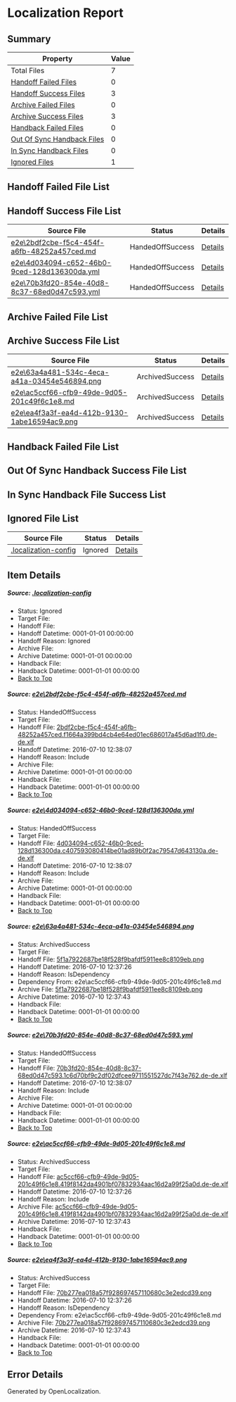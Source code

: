 # <a name='report-top'></a> Localization Report

## Summary
 Property | Value 
 -------- | ----- 
 Total Files | 7
[ Handoff Failed Files ](#handoff-failed-list)| 0
[ Handoff Success Files ](#handoff-success-list)| 3
[ Archive Failed Files ](#archive-failed-list)| 0
[ Archive Success Files ](#archive-success-list)| 3
[ Handback Failed Files ](#handback-failed-list)| 0
[ Out Of Sync Handback Files ](#outofsync-handback-success-list)| 0
[ In Sync Handback Files ](#insync-handback-success-list)| 0
[ Ignored Files ](#ignored-list)| 1

## <a name='handoff-failed-list'></a> Handoff Failed File List

## <a name='handoff-success-list'></a> Handoff Success File List
 Source File | Status | Details 
 ----------- | ------ | ------- 
 [e2e\2bdf2cbe-f5c4-454f-a6fb-48252a457ced.md](https://github.com/OpenLocalizationTestOrg/oltest/blob/e16084e0bad7763542831c9c134be74db66081b1/e2e/2bdf2cbe-f5c4-454f-a6fb-48252a457ced.md) | HandedOffSuccess | [Details](#02285cfe87a2a78cd8f6aa672efa23bd1022e6ad1)
 [e2e\4d034094-c652-46b0-9ced-128d136300da.yml](https://github.com/OpenLocalizationTestOrg/oltest/blob/e16084e0bad7763542831c9c134be74db66081b1/e2e/4d034094-c652-46b0-9ced-128d136300da.yml) | HandedOffSuccess | [Details](#feb69ef4487f8e77698642f5594c14491ae589592)
 [e2e\70b3fd20-854e-40d8-8c37-68ed0d47c593.yml](https://github.com/OpenLocalizationTestOrg/oltest/blob/e16084e0bad7763542831c9c134be74db66081b1/e2e/70b3fd20-854e-40d8-8c37-68ed0d47c593.yml) | HandedOffSuccess | [Details](#f63d907a0821e4c506e9394523dc95a69074d0e64)

## <a name='archive-failed-list'></a> Archive Failed File List

## <a name='archive-success-list'></a> Archive Success File List
 Source File | Status | Details 
 ----------- | ------ | ------- 
 [e2e\63a4a481-534c-4eca-a41a-03454e546894.png](https://github.com/OpenLocalizationTestOrg/oltest/blob/7319777f22c7d0a13925c593baff3bdf93f37abc/e2e/63a4a481-534c-4eca-a41a-03454e546894.png) | ArchivedSuccess | [Details](#5f1a7922687be18f528f9bafdf5911ee8c8109eb3)
 [e2e\ac5ccf66-cfb9-49de-9d05-201c49f6c1e8.md](https://github.com/OpenLocalizationTestOrg/oltest/blob/7319777f22c7d0a13925c593baff3bdf93f37abc/e2e/ac5ccf66-cfb9-49de-9d05-201c49f6c1e8.md) | ArchivedSuccess | [Details](#b036aae338d34e4487b23b7bfd35fe5a2dde19f55)
 [e2e\ea4f3a3f-ea4d-412b-9130-1abe16594ac9.png](https://github.com/OpenLocalizationTestOrg/oltest/blob/7319777f22c7d0a13925c593baff3bdf93f37abc/e2e/ea4f3a3f-ea4d-412b-9130-1abe16594ac9.png) | ArchivedSuccess | [Details](#70b277ea018a57f928697457110680c3e2edcd396)

## <a name='handback-failed-list'></a> Handback Failed File List

## <a name='outofsync-handback-success-list'></a> Out Of Sync Handback Success File List

## <a name='insync-handback-success-list'></a> In Sync Handback File Success List

## <a name='ignored-list'></a> Ignored File List
 Source File | Status | Details 
 ----------- | ------ | ------- 
 [.localization-config](https://github.com/OpenLocalizationTestOrg/oltest/blob/e16084e0bad7763542831c9c134be74db66081b1/.localization-config) | Ignored | [Details](#3d4f252ac210baf56311d7e97dcc2db10974dbd20)

## Item Details
##### <a name='3d4f252ac210baf56311d7e97dcc2db10974dbd20'></a> Source: [.localization-config](https://github.com/OpenLocalizationTestOrg/oltest/blob/e16084e0bad7763542831c9c134be74db66081b1/.localization-config)
* Status: Ignored
* Target File: 
* Handoff File: 
* Handoff Datetime: 0001-01-01 00:00:00
* Handoff Reason: Ignored
* Archive File: 
* Archive Datetime: 0001-01-01 00:00:00
* Handback File: 
* Handback Datetime: 0001-01-01 00:00:00
* [Back to Top](#report-top)

##### <a name='02285cfe87a2a78cd8f6aa672efa23bd1022e6ad1'></a> Source: [e2e\2bdf2cbe-f5c4-454f-a6fb-48252a457ced.md](https://github.com/OpenLocalizationTestOrg/oltest/blob/e16084e0bad7763542831c9c134be74db66081b1/e2e/2bdf2cbe-f5c4-454f-a6fb-48252a457ced.md)
* Status: HandedOffSuccess
* Target File: 
* Handoff File: [2bdf2cbe-f5c4-454f-a6fb-48252a457ced.f1664a399bd4cb4e64ed01ec686017a45d6ad1f0.de-de.xlf](https://github.com/OpenLocalizationTestOrg/olhandoff-e2e/blob/2e981549addf8a217cf5b4760b2404f9137f036f/ol-handoff/OpenLocalizationTestOrg/oltest-dede-fly/ci/ht/2bdf2cbe-f5c4-454f-a6fb-48252a457ced.f1664a399bd4cb4e64ed01ec686017a45d6ad1f0.de-de.xlf)
* Handoff Datetime: 2016-07-10 12:38:07
* Handoff Reason: Include
* Archive File: 
* Archive Datetime: 0001-01-01 00:00:00
* Handback File: 
* Handback Datetime: 0001-01-01 00:00:00
* [Back to Top](#report-top)

##### <a name='feb69ef4487f8e77698642f5594c14491ae589592'></a> Source: [e2e\4d034094-c652-46b0-9ced-128d136300da.yml](https://github.com/OpenLocalizationTestOrg/oltest/blob/e16084e0bad7763542831c9c134be74db66081b1/e2e/4d034094-c652-46b0-9ced-128d136300da.yml)
* Status: HandedOffSuccess
* Target File: 
* Handoff File: [4d034094-c652-46b0-9ced-128d136300da.c407593080414be01ad89b0f2ac79547d643130a.de-de.xlf](https://github.com/OpenLocalizationTestOrg/olhandoff-e2e/blob/2e981549addf8a217cf5b4760b2404f9137f036f/ol-handoff/OpenLocalizationTestOrg/oltest-dede-fly/ci/ht/4d034094-c652-46b0-9ced-128d136300da.c407593080414be01ad89b0f2ac79547d643130a.de-de.xlf)
* Handoff Datetime: 2016-07-10 12:38:07
* Handoff Reason: Include
* Archive File: 
* Archive Datetime: 0001-01-01 00:00:00
* Handback File: 
* Handback Datetime: 0001-01-01 00:00:00
* [Back to Top](#report-top)

##### <a name='5f1a7922687be18f528f9bafdf5911ee8c8109eb3'></a> Source: [e2e\63a4a481-534c-4eca-a41a-03454e546894.png](https://github.com/OpenLocalizationTestOrg/oltest/blob/7319777f22c7d0a13925c593baff3bdf93f37abc/e2e/63a4a481-534c-4eca-a41a-03454e546894.png)
* Status: ArchivedSuccess
* Target File: 
* Handoff File: [5f1a7922687be18f528f9bafdf5911ee8c8109eb.png](https://github.com/OpenLocalizationTestOrg/olhandoff-e2e/blob/65a4b39f75c7235e348f1cd8f1d9c52be683deab/ol-handoff/OpenLocalizationTestOrg/oltest-dede-fly/ci/ht/5f1a7922687be18f528f9bafdf5911ee8c8109eb.png)
* Handoff Datetime: 2016-07-10 12:37:26
* Handoff Reason: IsDependency
* Dependency From: e2e\ac5ccf66-cfb9-49de-9d05-201c49f6c1e8.md
* Archive File: [5f1a7922687be18f528f9bafdf5911ee8c8109eb.png](https://github.com/OpenLocalizationTestOrg/olhandoff-e2e/blob/c37ac749339958115a25b737eb2de5c22b5707a7/ol-archive/OpenLocalizationTestOrg/oltest-dede-fly/ci/ht/5f1a7922687be18f528f9bafdf5911ee8c8109eb.png)
* Archive Datetime: 2016-07-10 12:37:43
* Handback File: 
* Handback Datetime: 0001-01-01 00:00:00
* [Back to Top](#report-top)

##### <a name='f63d907a0821e4c506e9394523dc95a69074d0e64'></a> Source: [e2e\70b3fd20-854e-40d8-8c37-68ed0d47c593.yml](https://github.com/OpenLocalizationTestOrg/oltest/blob/e16084e0bad7763542831c9c134be74db66081b1/e2e/70b3fd20-854e-40d8-8c37-68ed0d47c593.yml)
* Status: HandedOffSuccess
* Target File: 
* Handoff File: [70b3fd20-854e-40d8-8c37-68ed0d47c593.1c6d70bf9c2df02dfcee9711551527dc7f43e762.de-de.xlf](https://github.com/OpenLocalizationTestOrg/olhandoff-e2e/blob/2e981549addf8a217cf5b4760b2404f9137f036f/ol-handoff/OpenLocalizationTestOrg/oltest-dede-fly/ci/ht/70b3fd20-854e-40d8-8c37-68ed0d47c593.1c6d70bf9c2df02dfcee9711551527dc7f43e762.de-de.xlf)
* Handoff Datetime: 2016-07-10 12:38:07
* Handoff Reason: Include
* Archive File: 
* Archive Datetime: 0001-01-01 00:00:00
* Handback File: 
* Handback Datetime: 0001-01-01 00:00:00
* [Back to Top](#report-top)

##### <a name='b036aae338d34e4487b23b7bfd35fe5a2dde19f55'></a> Source: [e2e\ac5ccf66-cfb9-49de-9d05-201c49f6c1e8.md](https://github.com/OpenLocalizationTestOrg/oltest/blob/7319777f22c7d0a13925c593baff3bdf93f37abc/e2e/ac5ccf66-cfb9-49de-9d05-201c49f6c1e8.md)
* Status: ArchivedSuccess
* Target File: 
* Handoff File: [ac5ccf66-cfb9-49de-9d05-201c49f6c1e8.419f8142da4901bf07832934aac16d2a99f25a0d.de-de.xlf](https://github.com/OpenLocalizationTestOrg/olhandoff-e2e/blob/65a4b39f75c7235e348f1cd8f1d9c52be683deab/ol-handoff/OpenLocalizationTestOrg/oltest-dede-fly/ci/ht/ac5ccf66-cfb9-49de-9d05-201c49f6c1e8.419f8142da4901bf07832934aac16d2a99f25a0d.de-de.xlf)
* Handoff Datetime: 2016-07-10 12:37:26
* Handoff Reason: Include
* Archive File: [ac5ccf66-cfb9-49de-9d05-201c49f6c1e8.419f8142da4901bf07832934aac16d2a99f25a0d.de-de.xlf](https://github.com/OpenLocalizationTestOrg/olhandoff-e2e/blob/c37ac749339958115a25b737eb2de5c22b5707a7/ol-archive/OpenLocalizationTestOrg/oltest-dede-fly/ci/ht/ac5ccf66-cfb9-49de-9d05-201c49f6c1e8.419f8142da4901bf07832934aac16d2a99f25a0d.de-de.xlf)
* Archive Datetime: 2016-07-10 12:37:43
* Handback File: 
* Handback Datetime: 0001-01-01 00:00:00
* [Back to Top](#report-top)

##### <a name='70b277ea018a57f928697457110680c3e2edcd396'></a> Source: [e2e\ea4f3a3f-ea4d-412b-9130-1abe16594ac9.png](https://github.com/OpenLocalizationTestOrg/oltest/blob/7319777f22c7d0a13925c593baff3bdf93f37abc/e2e/ea4f3a3f-ea4d-412b-9130-1abe16594ac9.png)
* Status: ArchivedSuccess
* Target File: 
* Handoff File: [70b277ea018a57f928697457110680c3e2edcd39.png](https://github.com/OpenLocalizationTestOrg/olhandoff-e2e/blob/65a4b39f75c7235e348f1cd8f1d9c52be683deab/ol-handoff/OpenLocalizationTestOrg/oltest-dede-fly/ci/ht/70b277ea018a57f928697457110680c3e2edcd39.png)
* Handoff Datetime: 2016-07-10 12:37:26
* Handoff Reason: IsDependency
* Dependency From: e2e\ac5ccf66-cfb9-49de-9d05-201c49f6c1e8.md
* Archive File: [70b277ea018a57f928697457110680c3e2edcd39.png](https://github.com/OpenLocalizationTestOrg/olhandoff-e2e/blob/c37ac749339958115a25b737eb2de5c22b5707a7/ol-archive/OpenLocalizationTestOrg/oltest-dede-fly/ci/ht/70b277ea018a57f928697457110680c3e2edcd39.png)
* Archive Datetime: 2016-07-10 12:37:43
* Handback File: 
* Handback Datetime: 0001-01-01 00:00:00
* [Back to Top](#report-top)


## Error Details

Generated by OpenLocalization.
